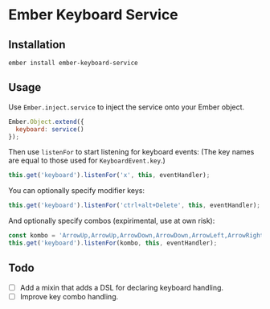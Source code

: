 # Ember Keyboard Service

## Installation

```shell
ember install ember-keyboard-service
```

## Usage

Use `Ember.inject.service` to inject the service onto your Ember object.

```js
Ember.Object.extend({
  keyboard: service()
});
```

Then use `listenFor` to start listening for keyboard events:
(The key names are equal to those used for `KeyboardEvent.key`.)

```js
this.get('keyboard').listenFor('x', this, eventHandler);
```

You can optionally specify modifier keys:

```js
this.get('keyboard').listenFor('ctrl+alt+Delete', this, eventHandler);
```

And optionally specify combos (expirimental, use at own risk):

```js
const kombo = 'ArrowUp,ArrowUp,ArrowDown,ArrowDown,ArrowLeft,ArrowRight,ArrowLeft,ArrowRight,b,a';
this.get('keyboard').listenFor(kombo, this, eventHandler);
```

## Todo

- [ ] Add a mixin that adds a DSL for declaring keyboard handling.
- [ ] Improve key combo handling.
